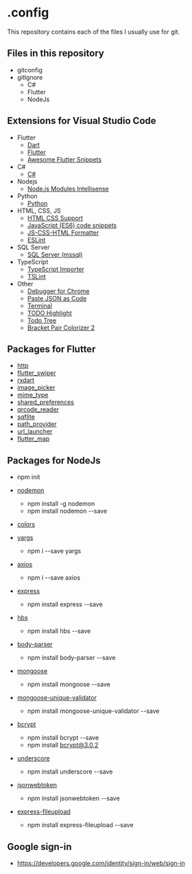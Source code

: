 # .config

This repository contains each of the files I usually use for git.

## Files in this repository

* gitconfig
* gitIgnore
    * C#
    * Flutter
    * NodeJs

## Extensions for Visual Studio Code

* Flutter
    * [Dart](https://marketplace.visualstudio.com/items?itemName=Dart-Code.dart-code)
    * [Flutter](https://marketplace.visualstudio.com/items?itemName=Dart-Code.flutter)
    * [Awesome Flutter Snippets](https://marketplace.visualstudio.com/items?itemName=Nash.awesome-flutter-snippets)
* C#
    * [C#](https://marketplace.visualstudio.com/items?itemName=ms-vscode.csharp)
* Nodejs
    * [Node.js Modules Intellisense](https://marketplace.visualstudio.com/items?itemName=leizongmin.node-module-intellisense)
* Python
    * [Python](https://marketplace.visualstudio.com/items?itemName=ms-python.python)
* HTML, CSS, JS
    * [HTML CSS Support](https://marketplace.visualstudio.com/items?itemName=ecmel.vscode-html-css)
    * [JavaScript (ES6) code snippets](https://marketplace.visualstudio.com/items?itemName=xabikos.JavaScriptSnippets)
    * [JS-CSS-HTML Formatter](https://marketplace.visualstudio.com/items?itemName=lonefy.vscode-JS-CSS-HTML-formatter)
    * [ESLint](https://marketplace.visualstudio.com/items?itemName=dbaeumer.vscode-eslint)
* SQL Server
    * [SQL Server (mssql)](https://marketplace.visualstudio.com/items?itemName=ms-mssql.mssql)
* TypeScript
    * [TypeScript Importer](https://marketplace.visualstudio.com/items?itemName=pmneo.tsimporter)
    * [TSLint](https://marketplace.visualstudio.com/items?itemName=ms-vscode.vscode-typescript-tslint-plugin)
* Other
    * [Debugger for Chrome](https://marketplace.visualstudio.com/items?itemName=msjsdiag.debugger-for-chrome)
    * [Paste JSON as Code](https://marketplace.visualstudio.com/items?itemName=quicktype.quicktype)
    * [Terminal](https://marketplace.visualstudio.com/items?itemName=formulahendry.terminal)
    * [TODO Highlight](https://marketplace.visualstudio.com/items?itemName=wayou.vscode-todo-highlight)
    * [Todo Tree](https://marketplace.visualstudio.com/items?itemName=Gruntfuggly.todo-tree)
    * [Bracket Pair Colorizer 2](https://marketplace.visualstudio.com/items?itemName=CoenraadS.bracket-pair-colorizer-2)

## Packages for Flutter

* [http](https://pub.dev/packages/http)
* [flutter_swiper](https://pub.dev/packages/flutter_swiper)
* [rxdart](https://pub.dev/packages/rxdart)
* [image_picker](https://pub.dev/packages/image_picker)
* [mime_type](https://pub.dev/packages/mime_type)
* [shared_preferences](https://pub.dev/packages/shared_preferences)
* [qrcode_reader](https://pub.dev/packages/qrcode_reader)
* [sqflite](https://pub.dev/packages/sqflite)
* [path_provider](https://pub.dev/packages/path_provider)
* [url_launcher](https://pub.dev/packages/url_launcher)
* [flutter_map](https://pub.dev/flutter/packages?q=flutter_map)

## Packages for NodeJs

* npm init

* [nodemon](hbttps://www.npmjs.com/package/nodemon)
    * npm install -g nodemon
    * npm install nodemon --save

* [colors](https://www.npmjs.com/package/colors)
* [yargs](https://www.npmjs.com/package/yargs)
	* npm i --save yargs
* [axios](https://www.npmjs.com/package/axios)
	* npm i --save axios
* [express](https://www.npmjs.com/package/express)
	* npm install express --save
* [hbs](https://www.npmjs.com/package/hbs)
	* npm install hbs --save
* [body-parser](https://www.npmjs.com/package/body-parser)
	* npm install body-parser --save
* [mongoose](https://www.npmjs.com/package/mongoose)
	* npm install mongoose --save
* [mongoose-unique-validator](https://www.npmjs.com/package/mongoose-unique-validator)
	* npm install mongoose-unique-validator --save
* [bcrypt](https://www.npmjs.com/package/bcrypt)
	* npm install bcrypt --save
	* npm install bcrypt@3.0.2
* [underscore](https://www.npmjs.com/package/underscore)
	* npm install underscore --save
* [jsonwebtoken](https://www.npmjs.com/package/jsonwebtoken)
    * npm install jsonwebtoken --save
* [express-fileupload](https://www.npmjs.com/package/express-fileupload)
    * npm install express-fileupload --save


## Google sign-in

* https://developers.google.com/identity/sign-in/web/sign-in
